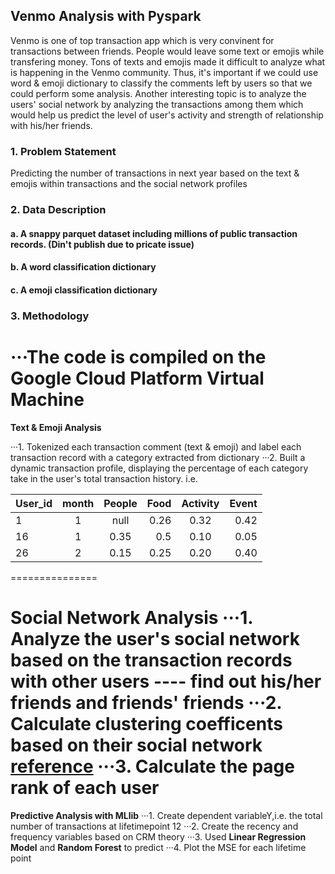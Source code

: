 ## Venmo Analysis with Pyspark 
Venmo is one of top transaction app which is very convinent for transactions between friends. People would leave some text or emojis while transfering money. 
Tons of texts and emojis made it difficult to analyze what is happening in the Venmo community. Thus, it's important if we could use word & emoji dictionary to classify
the comments left by users so that we could perform some analysis. Another interesting topic is to analyze the users' social network by analyzing the transactions among them 
which would help us predict the level of user's activity and strength of relationship with his/her friends.

### 1. Problem Statement 
Predicting the number of transactions in next year based on the text & emojis within transactions and the social network profiles

### 2. Data Description
#### a. A snappy parquet dataset including millions of public transaction records. (Din't publish due to pricate issue) 
#### b. A word classification dictionary 
#### c. A emoji classification dictionary 

### 3. Methodology
···The code is compiled on the Google Cloud Platform Virtual Machine 
==============
**Text & Emoji Analysis**

···1. Tokenized each transaction comment (text & emoji) and label each transaction record with a category extracted from dictionary 
···2. Built a dynamic transaction profile, displaying the percentage of each category take in the user's total transaction history. i.e. 

|  User_id      |  month  |  People   |  Food   |    Activity    |  Event  |
| ------------- |:-------:|:---------:| -------:| :-------------:| -------:|
| 1             |     1   | null      | 0.26    |     0.32       |  0.42   |
| 16            |     1   | 0.35      | 0.5     |     0.10       |  0.05   |
| 26            |     2   |  0.15     | 0.25    |     0.20       |  0.40   |

===============

**Social Network Analysis**
···1. Analyze the user's social network based on the transaction records with other users ---- find out his/her friends and friends' friends
···2. Calculate clustering coefficents based on their social network [reference](https://en.wikipedia.org/wiki/Clustering_coefficient "wikipage")
···3. Calculate the page rank of each user
======
**Predictive Analysis with MLlib**
···1. Create dependent variableY,i.e. the total number of transactions at lifetimepoint 12
···2. Create the recency and frequency variables based on CRM theory
···3. Used **Linear Regression Model** and **Random Forest** to predict 
···4. Plot the MSE for each lifetime point


